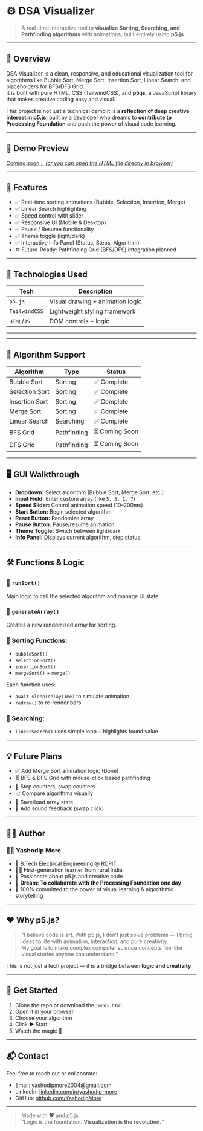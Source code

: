 # ⚙️ DSA Visualizer

> A real-time interactive tool to **visualize Sorting, Searching, and Pathfinding algorithms** with animations, built entirely using **p5.js**.

---

## 📌 Overview

DSA Visualizer is a clean, responsive, and educational visualization tool for algorithms like Bubble Sort, Merge Sort, Insertion Sort, Linear Search, and placeholders for BFS/DFS Grid.  
It is built with pure HTML, CSS (TailwindCSS), and **p5.js**, a JavaScript library that makes creative coding easy and visual.

This project is not just a technical demo  it is a **reflection of deep creative interest in p5.js**, built by a developer who dreams to **contribute to Processing Foundation** and push the power of visual code learning.

---

## 📸 Demo Preview

[Coming soon... *(or you can open the HTML file directly in browser)*](https://p5js-algoscope.netlify.app/)

---

## 🧠 Features

- ✅ Real-time sorting animations (Bubble, Selection, Insertion, Merge)
- ✅ Linear Search highlighting
- ✅ Speed control with slider
- ✅ Responsive UI (Mobile & Desktop)
- ✅ Pause / Resume functionality
- ✅ Theme toggle (light/dark)
- ✅ Interactive Info Panel (Status, Steps, Algorithm)
- ⚙️ Future-Ready: Pathfinding Grid (BFS/DFS) integration planned

---

## 🧰 Technologies Used

| Tech         | Description                           |
|--------------|---------------------------------------|
| `p5.js`      | Visual drawing + animation logic      |
| `TailwindCSS`| Lightweight styling framework         |
| `HTML`/`JS`  | DOM controls + logic                  |

---


---

## 🧩 Algorithm Support

| Algorithm       | Type      | Status     |
|-----------------|-----------|------------|
| Bubble Sort     | Sorting   | ✅ Complete |
| Selection Sort  | Sorting   | ✅ Complete |
| Insertion Sort  | Sorting   | ✅ Complete |
| Merge Sort      | Sorting   | ✅ Complete |
| Linear Search   | Searching | ✅ Complete |
| BFS Grid        | Pathfinding | ⏳ Coming Soon |
| DFS Grid        | Pathfinding | ⏳ Coming Soon |

---

## 🖥️ GUI Walkthrough

- **Dropdown:** Select algorithm (Bubble Sort, Merge Sort, etc.)
- **Input Field:** Enter custom array (like `5, 3, 1, 7`)
- **Speed Slider:** Control animation speed (10–200ms)
- **Start Button:** Begin selected algorithm
- **Reset Button:** Randomize array
- **Pause Button:** Pause/resume animation
- **Theme Toggle:** Switch between light/dark
- **Info Panel:** Displays current algorithm, step status

---

## 🛠️ Functions & Logic

### 🧪 `runSort()`
Main logic to call the selected algorithm and manage UI state.

### 🎲 `generateArray()`
Creates a new randomized array for sorting.

### 🔁 Sorting Functions:
- `bubbleSort()`
- `selectionSort()`
- `insertionSort()`
- `mergeSort()` + `merge()`

Each function uses:
- `await sleep(delayTime)` to simulate animation
- `redraw()` to re-render bars

### 🎯 Searching:
- `linearSearch()` uses simple loop + highlights found value

---

## 💡 Future Plans

- ✅ Add Merge Sort animation logic (Done)
- ⏳ BFS & DFS Grid with mouse-click based pathfinding
- 🔁 Step counters, swap counters
- 📈 Compare algorithms visually
- 💾 Save/load array state
- 🎨 Add sound feedback (swap click)

---

## 🧑‍💻 Author

### 👨‍💻 Yashodip More

- 🏫 B.Tech Electrical Engineering @ RCPIT
- 👨‍🔬 First-generation learner from rural India
- 🎨 Passionate about p5.js and creative code
- 💭 **Dream: To collaborate with the Processing Foundation one day**
- 💚 100% committed to the power of visual learning & algorithmic storytelling

---

## ❤️ Why p5.js?

> “I believe code is art. With p5.js, I don’t just solve problems — I bring ideas to life with animation, interaction, and pure creativity.  
My goal is to make complex computer science concepts feel like visual stories anyone can understand.”

This is not just a tech project — it is a bridge between **logic and creativity**.

---

## 🚀 Get Started

1. Clone the repo or download the `index.html`
2. Open it in your browser
3. Choose your algorithm
4. Click ▶️ Start
5. Watch the magic 💫

---

## 📬 Contact

Feel free to reach out or collaborate:

- Email: yashodipmore2004@gmail.com
- LinkedIn: [linkedin.com/in/yashodip-more](https://www.linkedin.com/in/yashodip-more)
- GitHub: [github.com/YashodipMore](https://github.com/YashodipMore)

---

> Made with ❤️ and p5.js  
> “Logic is the foundation. **Visualization is the revolution.**”

